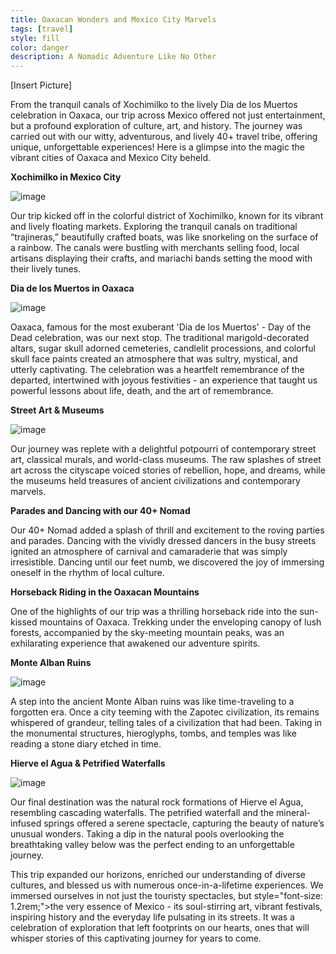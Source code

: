 ```yaml
---
title: Oaxacan Wonders and Mexico City Marvels
tags: [travel]
style: fill
color: danger
description: A Nomadic Adventure Like No Other
---
```


[Insert Picture]

From the tranquil canals of Xochimilko to the lively Dia de los Muertos celebration in Oaxaca, our trip across Mexico offered not just entertainment, but a profound exploration of culture, art, and history. The journey was carried out with our witty, adventurous, and lively 40+ travel tribe, offering unique, unforgettable experiences! Here is a glimpse into the magic the vibrant cities of Oaxaca and Mexico City beheld.

**Xochimilko in Mexico City** 

![image](../assets/posts/mexico2023/xochi.jpeg)

Our trip kicked off in the colorful district of Xochimilko, known for its vibrant and lively floating markets. Exploring the tranquil canals on traditional “trajineras,” beautifully crafted boats, was like snorkeling on the surface of a rainbow. The canals were bustling with merchants selling food, local artisans displaying their crafts, and mariachi bands setting the mood with their lively tunes. 

**Dia de los Muertos in Oaxaca**

![image](../assets/posts/mexico2023/diadelosmuertos3.jpeg)

Oaxaca, famous for the most exuberant 'Dia de los Muertos' - Day of the Dead celebration, was our next stop. The traditional marigold-decorated altars, sugar skull adorned cemeteries, candlelit processions, and colorful skull face paints created an atmosphere that was sultry, mystical, and utterly captivating. The celebration was a heartfelt remembrance of the departed, intertwined with joyous festivities - an experience that taught us powerful lessons about life, death, and the art of remembrance.

**Street Art & Museums**

![image](../assets/posts/mexico2023/oaxaca.jpeg)

Our journey was replete with a delightful potpourri of contemporary street art, classical murals, and world-class museums. The raw splashes of street art across the cityscape voiced stories of rebellion, hope, and dreams, while the museums held treasures of ancient civilizations and contemporary marvels.

**Parades and Dancing with our 40+ Nomad**

Our 40+ Nomad added a splash of thrill and excitement to the roving parties and parades. Dancing with the vividly dressed dancers in the busy streets ignited an atmosphere of carnival and camaraderie that was simply irresistible. Dancing until our feet numb, we discovered the joy of immersing oneself in the rhythm of local culture.

**Horseback Riding in the Oaxacan Mountains**

One of the highlights of our trip was a thrilling horseback ride into the sun-kissed mountains of Oaxaca. Trekking under the enveloping canopy of lush forests, accompanied by the sky-meeting mountain peaks, was an exhilarating experience that awakened our adventure spirits.

**Monte Alban Ruins**

![image](../assets/posts/mexico2023/pyramid.jpeg)

A step into the ancient Monte Alban ruins was like time-traveling to a forgotten era. Once a city teeming with the Zapotec civilization, its remains whispered of grandeur, telling tales of a civilization that had been. Taking in the monumental structures, hieroglyphs, tombs, and temples was like reading a stone diary etched in time.

**Hierve el Agua & Petrified Waterfalls** 

![image](../assets/posts/mexico2023/aguanhiervo.jpeg)

Our final destination was the natural rock formations of Hierve el Agua, resembling cascading waterfalls. The petrified waterfall and the mineral-infused springs offered a serene spectacle, capturing the beauty of nature’s unusual wonders. Taking a dip in the natural pools overlooking the breathtaking valley below was the perfect ending to an unforgettable journey.

This trip expanded our horizons, enriched our understanding of diverse cultures, and blessed us with numerous once-in-a-lifetime experiences. We immersed ourselves in not just the touristy spectacles, but style="font-size: 1.2rem;">the very essence of Mexico - its soul-stirring art, vibrant festivals, inspiring history and the everyday life pulsating in its streets. It was a celebration of exploration that left footprints on our hearts, ones that will whisper stories of this captivating journey for years to come.
